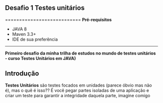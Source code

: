 ## Desafio 1 Testes unitários
===========================
**Pré-requisitos**
- JAVA 8
- Maven 3.3+
- IDE de sua preferência

*****
**Primeiro desafio da minha trilha de estudos no mundo de testes unitários - curso Testes Unitários em JAVA)**
## Introdução
**Testes Unitários** são testes focados em unidades (parece óbvio mas não é), mas o quê é isso?? É você pegar partes isoladas de uma aplicação e criar um teste para garantir a integridade daquela parte, imagine comigo
